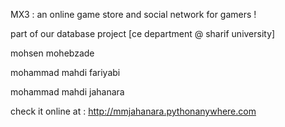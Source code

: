 MX3 : an online game store and social network for gamers !

part of our database project [ce department @ sharif university]

mohsen mohebzade

mohammad mahdi fariyabi

mohammad mahdi jahanara

check it online at : http://mmjahanara.pythonanywhere.com
